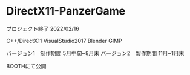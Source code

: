 # DirectX11-PanzerGame

プロジェクト終了
2022/02/16

C++/DirectX11
VisualStudio2017
Blender
GIMP

バージョン1　制作期間 5月中旬~8月末
バージョン2　製作期間 11月~1月末

BOOTHにて公開
